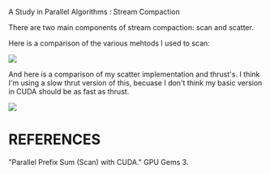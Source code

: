 A Study in Parallel Algorithms : Stream Compaction

There are two main components of stream compaction: scan and scatter.

Here is a comparison of the various mehtods I used to scan:

![](https://drive.google.com/file/d/0BzqFSVys9HdcV0t2eE43YXgydDQ/edit?usp=sharing)

And here is a comparison of my scatter implementation and thrust's.  I think I'm using a slow
thrut version of this, becuase I don't think my basic version in CUDA should be as fast as thrust.

![](https://drive.google.com/file/d/0BzqFSVys9HdcV0t2eE43YXgydDQ/edit?usp=sharing)


# REFERENCES
"Parallel Prefix Sum (Scan) with CUDA." GPU Gems 3.
